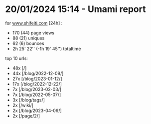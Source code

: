 # 20/01/2024 15:14 - Umami report
for www.shifeiti.com [24h] :

 - 170 (44) page views
 - 88 (21) uniques
 - 62 (6) bounces
 - 2h 25' 22'' (-1h 19' 45'') totaltime


top 10 urls:
 - 48x [/]
 - 44x [/blog/2022-12-09/]
 - 27x [/blog/2023-01-12/]
 - 17x [/blog/2022-12-22/]
 - 7x [/blog/2023-02-03/]
 - 7x [/blog/2022-05-07/]
 - 3x [/blog/tags/]
 - 2x [/wiki/]
 - 2x [/blog/2023-04-09/]
 - 2x [/page/2/]



